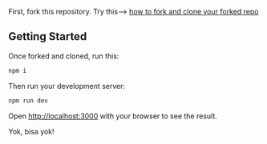 First, fork this repository. Try this--> [how to fork and clone your forked repo](https://docs.github.com/en/pull-requests/collaborating-with-pull-requests/working-with-forks/fork-a-repo#forking-a-repository)

## Getting Started

Once forked and cloned, run this:

```bash
npm i
```

Then run your development server:

```bash
npm run dev
```

Open [http://localhost:3000](http://localhost:3000) with your browser to see the result.

Yok, bisa yok!
